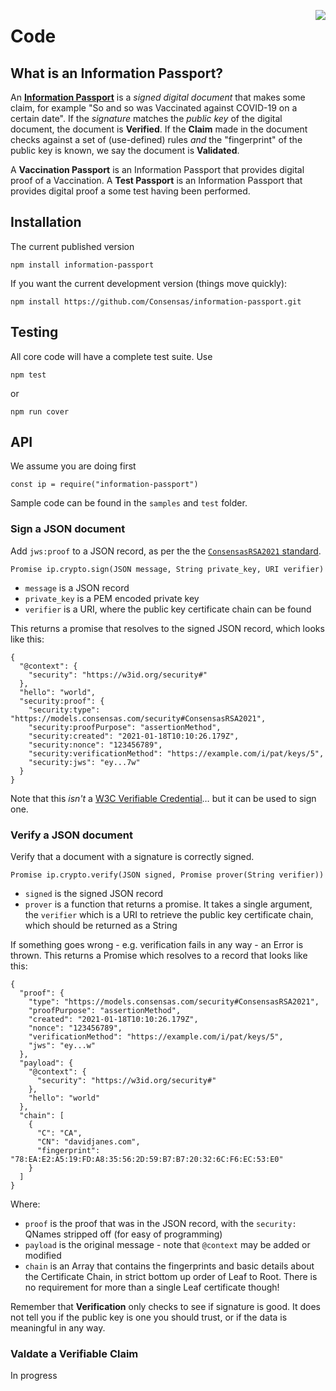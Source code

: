 <a href="https://github.com/Consensas/information-passport/tree/main/docs"><img src="https://consensas-aws.s3.amazonaws.com/icons/passports-github.png" align="right" /></a>

# Code

## What is an Information Passport?
An **[Information Passport](https://github.com/Consensas/information-passport/tree/main/docs#information-passport)** 
is a _signed digital document_ that makes some claim,
for example "So and so was Vaccinated against COVID-19 on a certain date".
If the _signature_ matches the _public key_ of the digital document, the
document is **Verified**.
If the **Claim** made in the document checks against a set of (use-defined) rules
_and_ the "fingerprint" of the public key is known, we say the document is
**Validated**.

A **Vaccination Passport** is an Information Passport that 
provides digital proof of a Vaccination.
A **Test Passport** is an Information Passport that provides
digital proof a some test having been performed.


## Installation

The current published version

    npm install information-passport

If you want the current development version 
(things move quickly):

    npm install https://github.com/Consensas/information-passport.git

## Testing

All core code will have a complete test suite. Use

    npm test 

or

    npm run cover

## API

We assume you are doing first

    const ip = require("information-passport")

Sample code can be found in the `samples` and `test` folder.

### Sign a JSON document

Add `jws:proof` to a JSON record, as per the 
the [`ConsensasRSA2021` standard](QCompacted.md). 

    Promise ip.crypto.sign(JSON message, String private_key, URI verifier)

* `message` is a JSON record
* `private_key` is a PEM encoded private key
* `verifier` is a URI, where the public key certificate chain can be found

This returns a promise that resolves to the signed JSON record, which
looks like this:

    {
      "@context": {
        "security": "https://w3id.org/security#"
      },
      "hello": "world",
      "security:proof": {
        "security:type": "https://models.consensas.com/security#ConsensasRSA2021",
        "security:proofPurpose": "assertionMethod",
        "security:created": "2021-01-18T10:10:26.179Z",
        "security:nonce": "123456789",
        "security:verificationMethod": "https://example.com/i/pat/keys/5",
        "security:jws": "ey...7w"
      }
    }

Note that this _isn't_ a [W3C Verifiable Credential](https://www.w3.org/TR/vc-data-model/)… 
but it can be used to sign one.

### Verify a JSON document

Verify that a document with a signature is correctly signed.

    Promise ip.crypto.verify(JSON signed, Promise prover(String verifier))

* `signed` is the signed JSON record
* `prover` is a function that returns a promise.
  It takes a single argument, the `verifier` which is 
  a URI to retrieve the public key certificate chain,
  which should be returned as a String

If something goes wrong - e.g. verification fails in any way - an Error is thrown.
This returns a Promise which resolves to a record that looks like this:

    {
      "proof": {
        "type": "https://models.consensas.com/security#ConsensasRSA2021",
        "proofPurpose": "assertionMethod",
        "created": "2021-01-18T10:10:26.179Z",
        "nonce": "123456789",
        "verificationMethod": "https://example.com/i/pat/keys/5",
        "jws": "ey...w"
      },
      "payload": {
        "@context": {
          "security": "https://w3id.org/security#"
        },
        "hello": "world"
      },
      "chain": [
        {
          "C": "CA",
          "CN": "davidjanes.com",
          "fingerprint": "78:EA:E2:A5:19:FD:A8:35:56:2D:59:B7:B7:20:32:6C:F6:EC:53:E0"
        }
      ]
    }

Where:

* `proof` is the proof that was in the JSON record, with the `security:` 
  QNames stripped off (for easy of programming)
* `payload` is the original message - note that `@context` may be 
  added or modified
* `chain` is an Array that contains the fingerprints and basic details
  about the Certificate Chain, in strict bottom up order of Leaf
  to Root. There is no requirement for more than a single Leaf certificate
  though!

Remember that **Verification** only checks to see if signature is good.
It does not tell you if the public key is one you should trust,
or if the data is meaningful in any way.

### Valdate a Verifiable Claim

In progress
